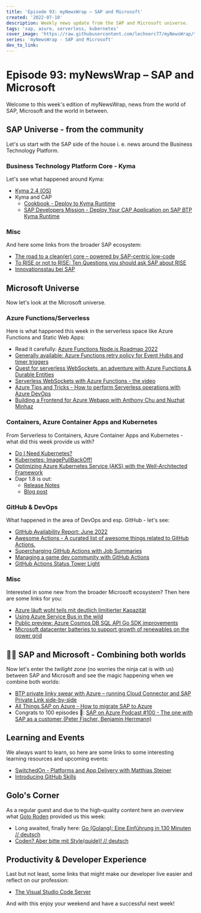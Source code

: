 ```yaml
---
title: 'Episode 93: myNewsWrap – SAP and Microsoft'
created: '2022-07-10'
description: Weekly news update from the SAP and Microsoft universe.
tags: 'sap, azure, serverless, kubernetes'
cover_image: 'https://raw.githubusercontent.com/lechnerc77/myNewsWrap/test-image/episodes/cover-images/episode92-cover-image.jpg'
series: 'myNewsWrap - SAP and Microsoft'
dev_to_link: 
---
```


# Episode 93: myNewsWrap – SAP and Microsoft

Welcome to this week's edition of myNewsWrap, news from the world of SAP, Microsoft and the world in between.

## SAP Universe - from the community

Let's us start with the SAP side of the house i. e. news around the Business Technology Platform.

### Business Technology Platform Core - Kyma

Let's see what happened around Kyma:

* [Kyma 2.4 (OS)](https://kyma-project.io/blog/2022/6/30/release-notes-24)
* Kyma and CAP
  * [Cookbook - Deploy to Kyma Runtime](https://cap.cloud.sap/docs/guides/deployment/deploy-to-kyma)
  * [SAP Developers Mission - Deploy Your CAP Application on SAP BTP Kyma Runtime](https://developers.sap.com/mission.btp-deploy-cap-kyma.html)

### Misc

And here some links from the broader SAP ecosystem:

* [The road to a clean(er) core – powered by SAP-centric low-code](https://blogs.sap.com/2022/07/04/the-road-to-a-cleaner-core-powered-by-sap-centric-low-code/)
* [To RISE or not to RISE: Ten Questions you should ask SAP about RISE](https://www.linkedin.com/pulse/rise-ten-questions-you-should-ask-sap-joshua-greenbaum/)
* [Innovationsstau bei SAP](https://e-3.de/innovationsstau-bei-sap/)

## Microsoft Universe

Now let's look at the Microsoft universe.

### Azure Functions/Serverless

Here is what happened this week in the serverless space like Azure Functions and Static Web Apps:

* Read it carefully: [Azure Functions Node.js Roadmap 2022](https://github.com/Azure/azure-functions-nodejs-worker/wiki/Roadmap)
* [Generally available: Azure Functions retry policy for Event Hubs and timer triggers](https://azure.microsoft.com/en-us/updates/generally-available-azure-functions-retry-policy-for-event-hubs-and-timer-triggers/)
* [Quest for serverless WebSockets, an adventure with Azure Functions & Durable Entities](https://dev.to/ably/quest-for-serverless-websockets-an-adventure-with-azure-functions-durable-entities-36oh)
* [Serverless WebSockets with Azure Functions - the video](https://youtu.be/KHzdc3USFU4)
* [Azure Tips and Tricks - How to perform Serverless operations with Azure DevOps](https://techcommunity.microsoft.com/t5/azure-developer-community-blog/azure-tips-and-tricks-how-to-perform-serverless-operations-with/ba-p/3545900)
* [Building a Frontend for Azure Webapp with Anthony Chu and Nuzhat Minhaz](https://www.twitch.tv/videos/1525024297)

### Containers, Azure Container Apps and Kubernetes

From Serverless to Containers, Azure Container Apps and Kubernetes - what did this week provide us with?

* [Do I Need Kubernetes?](https://www.snapt.net/blog/do-i-need-kubernetes)
* [Kubernetes: ImagePullBackOff!](https://blog.ediri.io/kubernetes-imagepullbackoff)
* [Optimizing Azure Kubernetes Service (AKS) with the Well-Architected Framework](https://techcommunity.microsoft.com/t5/azure-architecture-blog/optimizing-azure-kubernetes-service-aks-with-the-well/ba-p/3352848)
* Dapr 1.8 is out:
  * [Release Notes](https://github.com/dapr/dapr/releases/tag/v1.8.0)
  * [Blog post](https://blog.dapr.io/posts/2022/07/08/dapr-v1.8-is-now-available/)

### GitHub & DevOps

What happened in the area of DevOps and esp. GitHub - let's see:

* [GitHub Availability Report: June 2022](https://github.blog/2022-07-06-github-availability-report-june-2022/)
* [Awesome Actions - A curated list of awesome things related to GitHub Actions.](https://github.com/sdras/awesome-actions)
* [Supercharging GitHub Actions with Job Summaries](https://github.blog/2022-05-09-supercharging-github-actions-with-job-summaries/)
* [Managing a game dev community with GitHub Actions](https://github.blog/2022-07-06-managing-a-game-dev-community/)
* [GitHub Actions Status Tower Light](https://learn.adafruit.com/github-actions-status-tower-light?view=all)

### Misc

Interested in some new from the broader Microsoft ecosystem? Then here are some links for you:

* [Azure läuft wohl teils mit deutlich limitierter Kapazität](https://www.golem.de/news/microsoft-azure-laeuft-wohl-teils-mit-deutlich-limitierter-kapazitaet-2207-166602.amp.html)
* [Using Azure Service Bus in the wild](https://devblogs.microsoft.com/azure-sdk/using-azure-service-bus-in-the-wild/)
* [Public preview: Azure Cosmos DB SQL API Go SDK improvements](https://azure.microsoft.com/updates/public-preview-azure-cosmos-db-sql-api-go-sdk-improvements/)
* [Microsoft datacenter batteries to support growth of renewables on the power grid](https://news.microsoft.com/innovation-stories/ireland-wind-farm-datacenter-ups/)

## 🐱‍👤 SAP and Microsoft - Combining both worlds

Now let's enter the _twilight zone_ (no worries the ninja cat is with us) between SAP and Microsoft and see the magic happening when we combine both worlds:

* [BTP private linky swear with Azure – running Cloud Connector and SAP Private Link side-by-side](https://blogs.sap.com/2022/07/07/btp-private-linky-swear-with-azure-running-cloud-connector-and-sap-private-link-side-by-side/)
* [All Things SAP on Azure - How to migrate SAP to Azure](https://youtu.be/-huD49IIor4)
* Congrats to 100 episodes 🎉: [SAP on Azure Podcast #100 - The one with SAP as a customer (Peter Fischer, Benjamin Herrmann)](https://youtu.be/ssFmPs4Q-bo)

## Learning and Events

We always want to learn, so here are some links to some interesting learning resources and upcoming events:

* [SwitchedOn - Platforms and App Delivery with Matthias Steiner](https://switched-on-with-james-wood-and-paul-modderman.simplecast.com/episodes/platforms-and-app-delivery-with-matthias-steiner)
* [Introducing GitHub Skills](https://github.blog/2022-06-06-introducing-github-skills/)

## Golo's Corner

As a regular guest and due to the high-quality content here an overview what [Golo Roden](https://twitter.com/goloroden) provided us this week:

* Long awaited, finally here: [Go (Golang): Eine Einführung in 130 Minuten // deutsch](https://youtu.be/eqSjKOPt7dg)
* [Coden? Aber bitte mit Style(guide)! // deutsch](https://youtu.be/tbOyo_njJeg)

## Productivity & Developer Experience

Last but not least, some links that might make our developer live easier and reflect on our profession:

* [The Visual Studio Code Server](https://code.visualstudio.com/blogs/2022/07/07/vscode-server)

And with this enjoy your weekend and have a successful next week!
